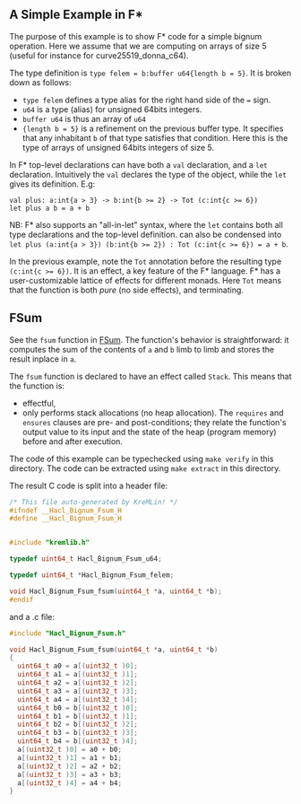 ## A Simple Example in F\*

The purpose of this example is to show F* code for a simple bignum operation.
Here we assume that we are computing on arrays of size 5 (useful for instance for curve25519_donna_c64).

The type definition is `type felem = b:buffer u64{length b = 5}`.
It is broken down as follows:
- `type felem` defines a type alias for the right hand side of the `=` sign.
- `u64` is a type (alias) for unsigned 64bits integers.
- `buffer u64` is thus an array of `u64`
- `{length b = 5}` is a refinement on the previous buffer type. It specifies that any inhabitant `b` of that type satisfies that condition. Here this is the type of arrays of unsigned 64bits integers of size 5.

In F* top-level declarations can have both a `val` declaration, and a `let` declaration. Intuitively the `val` declares the type of the object, while the `let` gives its definition. E.g:
```F#
val plus: a:int{a > 3} -> b:int{b >= 2} -> Tot (c:int{c >= 6})
let plus a b = a + b
```
NB: F* also supports an "all-in-let" syntax, where the `let` contains both all type declarations and the top-level definition.
can also be condensed into `let plus (a:int{a > 3}) (b:int{b >= 2}) : Tot (c:int{c >= 6}) = a + b`.

In the previous example, note the `Tot` annotation before the resulting type `(c:int{c >= 6})`.
It is an effect, a key feature of the F* language. F* has a user-customizable lattice of effects for different monads.
Here `Tot` means that the function is both *pure* (no side effects), and terminating.

## FSum

See the `fsum` function in [FSum].
The function's behavior is straightforward: it computes the sum of the contents of `a` and `b` limb to limb and stores the result inplace in `a`.

The `fsum` function is declared to have an effect called `Stack`. This means that the function is:
- effectful,
- only performs stack allocations (no heap allocation).
The `requires` and `ensures` clauses are pre- and post-conditions; they relate the function's output value to its input
and the state of the heap (program memory) before and after execution.

[FSum]: https://github.com/mitls/hacl-star/blob/master/doc/tutorial/0-coding-field-arithmetic-in-fstar/Hacl.Bignum.Fsum.fst

The code of this example can be typechecked using `make verify` in this directory.
The code can be extracted using `make extract` in this directory.

The result C code is split into a header file:
```c
/* This file auto-generated by KreMLin! */
#ifndef __Hacl_Bignum_Fsum_H
#define __Hacl_Bignum_Fsum_H


#include "kremlib.h"

typedef uint64_t Hacl_Bignum_Fsum_u64;

typedef uint64_t *Hacl_Bignum_Fsum_felem;

void Hacl_Bignum_Fsum_fsum(uint64_t *a, uint64_t *b);
#endif
```
and a .c file:
```c
#include "Hacl_Bignum_Fsum.h"

void Hacl_Bignum_Fsum_fsum(uint64_t *a, uint64_t *b)
{
  uint64_t a0 = a[(uint32_t )0];
  uint64_t a1 = a[(uint32_t )1];
  uint64_t a2 = a[(uint32_t )2];
  uint64_t a3 = a[(uint32_t )3];
  uint64_t a4 = a[(uint32_t )4];
  uint64_t b0 = b[(uint32_t )0];
  uint64_t b1 = b[(uint32_t )1];
  uint64_t b2 = b[(uint32_t )2];
  uint64_t b3 = b[(uint32_t )3];
  uint64_t b4 = b[(uint32_t )4];
  a[(uint32_t )0] = a0 + b0;
  a[(uint32_t )1] = a1 + b1;
  a[(uint32_t )2] = a2 + b2;
  a[(uint32_t )3] = a3 + b3;
  a[(uint32_t )4] = a4 + b4;
}

```
